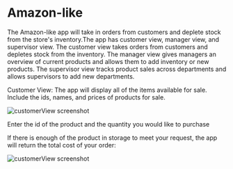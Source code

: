 # Amazon-like
The Amazon-like app will take in orders from customers and deplete stock from the store's inventory.The app has customer view, manager view, and supervisor view. The customer view takes orders from customers and depletes stock from the inventory. The manager view gives managers an overview of current products and allows them to add inventory or new products. The supervisor view tracks product sales across departments and allows supervisors to add new departments.

Customer View:
The app will display all of the items available for sale. Include the ids, names, and prices of products for sale.

![customerView screenshot](../master/Images/CustomerView1.JPG)


Enter the id of the product and the quantity you would like to purchase

If there is enough of the product in storage to meet your request, the app will return the total cost of your order:

![customerView screenshot](../master/Images/CustomerView2.JPG)
